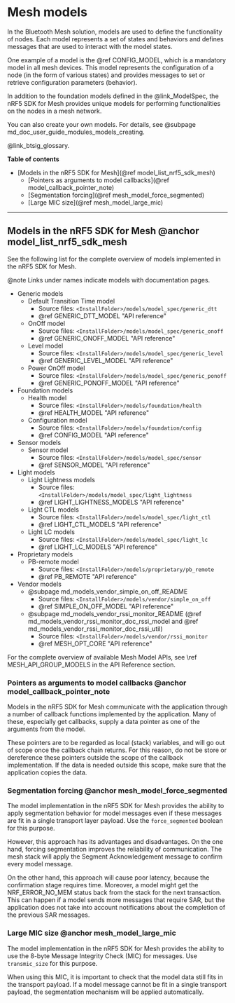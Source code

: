# Mesh models

In the Bluetooth Mesh solution, models are used to define the functionality of nodes.
Each model represents a set of states and behaviors and defines messages that are
used to interact with the model states.

One example of a model is the @ref CONFIG_MODEL, which is a mandatory model in all
mesh devices. This model represents the configuration of a node (in the form of various
states) and provides messages to set or retrieve configuration parameters (behavior).

In addition to the foundation models defined in the @link_ModelSpec, the nRF5 SDK for Mesh
provides unique models for performing functionalities on the nodes in a mesh network.

You can also create your own models. For details,
see @subpage md_doc_user_guide_modules_models_creating.

@link_btsig_glossary.

**Table of contents**
- [Models in the nRF5 SDK for Mesh](@ref model_list_nrf5_sdk_mesh)
    - [Pointers as arguments to model callbacks](@ref model_callback_pointer_note)
    - [Segmentation forcing](@ref mesh_model_force_segmented)
    - [Large MIC size](@ref mesh_model_large_mic)
    

---

## Models in the nRF5 SDK for Mesh @anchor model_list_nrf5_sdk_mesh

See the following list for the complete overview of models implemented in the nRF5 SDK for Mesh.

@note Links under names indicate models with documentation pages.

- Generic models
    - Default Transition Time model
        - Source files: `<InstallFolder>/models/model_spec/generic_dtt`
        - @ref GENERIC_DTT_MODEL "API reference"
    - OnOff model
        - Source files: `<InstallFolder>/models/model_spec/generic_onoff`
        - @ref GENERIC_ONOFF_MODEL "API reference"
    - Level model
        - Source files: `<InstallFolder>/models/model_spec/generic_level`
        - @ref GENERIC_LEVEL_MODEL "API reference"
    - Power OnOff model
        - Source files: `<InstallFolder>/models/model_spec/generic_ponoff`
        - @ref GENERIC_PONOFF_MODEL "API reference"
- Foundation models
    - Health model
        - Source files: `<InstallFolder>/models/foundation/health`
        - @ref HEALTH_MODEL "API reference"
    - Configuration model
        - Source files: `<InstallFolder>/models/foundation/config`
        - @ref CONFIG_MODEL "API reference"
- Sensor models
    - Sensor model
        - Source files: `<InstallFolder>/models/model_spec/sensor`
        - @ref SENSOR_MODEL "API reference"
- Light models
    - Light Lightness models
        - Source files: `<InstallFolder>/models/model_spec/light_lightness`
        - @ref LIGHT_LIGHTNESS_MODELS "API reference"
    - Light CTL models
        - Source files: `<InstallFolder>/models/model_spec/light_ctl`
        - @ref LIGHT_CTL_MODELS "API reference"
    - Light LC models
        - Source files: `<InstallFolder>/models/model_spec/light_lc`
        - @ref LIGHT_LC_MODELS "API reference"
- Proprietary models
    - PB-remote model
        - Source files: `<InstallFolder>/models/proprietary/pb_remote`
        - @ref PB_REMOTE "API reference"
- Vendor models
    - @subpage md_models_vendor_simple_on_off_README
        - Source files: `<InstallFolder>/models/vendor/simple_on_off`
        - @ref SIMPLE_ON_OFF_MODEL "API reference"
    - @subpage md_models_vendor_rssi_monitor_README (@ref md_models_vendor_rssi_monitor_doc_rssi_model
    and @ref md_models_vendor_rssi_monitor_doc_rssi_util)
        - Source files: `<InstallFolder>/models/vendor/rssi_monitor`
        - @ref MESH_OPT_CORE "API reference"
        
For the complete overview of available Mesh Model APIs, see \ref MESH_API_GROUP_MODELS
in the API Reference section.

### Pointers as arguments to model callbacks @anchor model_callback_pointer_note

Models in the nRF5 SDK for Mesh communicate with the application through a number of 
callback functions implemented by the application. Many of these, especially get callbacks,
supply a data pointer as one of the arguments from the model.

These pointers are to be regarded as local (stack) variables,
and will go out of scope once the callback chain returns.
For this reason, do not be store or dereference these pointers outside the scope of the callback implementation.
If the data is needed outside this scope, make sure that the application copies the data.

### Segmentation forcing @anchor mesh_model_force_segmented

The model implementation in the nRF5 SDK for Mesh provides the ability to apply segmentation behavior 
for model messages even if these messages are fit in a single transport layer payload.
Use the `force_segmented` boolean for this purpose.

However, this approach has its advantages and disadvantages.
On the one hand, forcing segmentation improves the reliability of communication. 
The mesh stack will apply the Segment Acknowledgement message to confirm every model message. 

On the other hand, this approach will cause poor latency, because the confirmation stage requires time. 
Moreover, a model might get the NRF_ERROR_NO_MEM status back from the stack for the next transaction. 
This can happen if a model sends more messages that require SAR, but the application does not
take into account notifications about the completion of the previous SAR messages.

### Large MIC size @anchor mesh_model_large_mic

The model implementation in the nRF5 SDK for Mesh provides the ability
to use the 8-byte Message Integrity Check (MIC) for messages. Use `transmic_size` for this purpose.

When using this MIC, it is important to check that the model data still fits in the transport payload.
If a model message cannot be fit in a single transport payload, the segmentation mechanism will be applied automatically.
